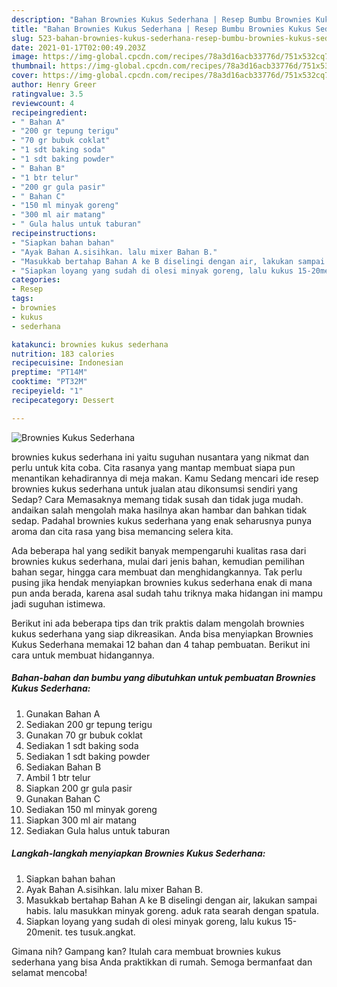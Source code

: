 ```yaml
---
description: "Bahan Brownies Kukus Sederhana | Resep Bumbu Brownies Kukus Sederhana Yang Enak dan Simpel"
title: "Bahan Brownies Kukus Sederhana | Resep Bumbu Brownies Kukus Sederhana Yang Enak dan Simpel"
slug: 523-bahan-brownies-kukus-sederhana-resep-bumbu-brownies-kukus-sederhana-yang-enak-dan-simpel
date: 2021-01-17T02:00:49.203Z
image: https://img-global.cpcdn.com/recipes/78a3d16acb33776d/751x532cq70/brownies-kukus-sederhana-foto-resep-utama.jpg
thumbnail: https://img-global.cpcdn.com/recipes/78a3d16acb33776d/751x532cq70/brownies-kukus-sederhana-foto-resep-utama.jpg
cover: https://img-global.cpcdn.com/recipes/78a3d16acb33776d/751x532cq70/brownies-kukus-sederhana-foto-resep-utama.jpg
author: Henry Greer
ratingvalue: 3.5
reviewcount: 4
recipeingredient:
- " Bahan A"
- "200 gr tepung terigu"
- "70 gr bubuk coklat"
- "1 sdt baking soda"
- "1 sdt baking powder"
- " Bahan B"
- "1 btr telur"
- "200 gr gula pasir"
- " Bahan C"
- "150 ml minyak goreng"
- "300 ml air matang"
- " Gula halus untuk taburan"
recipeinstructions:
- "Siapkan bahan bahan"
- "Ayak Bahan A.sisihkan. lalu mixer Bahan B."
- "Masukkab bertahap Bahan A ke B diselingi dengan air, lakukan sampai habis. lalu masukkan minyak goreng. aduk rata searah dengan spatula."
- "Siapkan loyang yang sudah di olesi minyak goreng, lalu kukus 15-20menit. tes tusuk.angkat."
categories:
- Resep
tags:
- brownies
- kukus
- sederhana

katakunci: brownies kukus sederhana 
nutrition: 183 calories
recipecuisine: Indonesian
preptime: "PT14M"
cooktime: "PT32M"
recipeyield: "1"
recipecategory: Dessert

---
```



![Brownies Kukus Sederhana](https://img-global.cpcdn.com/recipes/78a3d16acb33776d/751x532cq70/brownies-kukus-sederhana-foto-resep-utama.jpg)


brownies kukus sederhana ini yaitu suguhan nusantara yang nikmat dan perlu untuk kita coba. Cita rasanya yang mantap membuat siapa pun menantikan kehadirannya di meja makan.
Kamu Sedang mencari ide resep brownies kukus sederhana untuk jualan atau dikonsumsi sendiri yang Sedap? Cara Memasaknya memang tidak susah dan tidak juga mudah. andaikan salah mengolah maka hasilnya akan hambar dan bahkan tidak sedap. Padahal brownies kukus sederhana yang enak seharusnya punya aroma dan cita rasa yang bisa memancing selera kita.

Ada beberapa hal yang sedikit banyak mempengaruhi kualitas rasa dari brownies kukus sederhana, mulai dari jenis bahan, kemudian pemilihan bahan segar, hingga cara membuat dan menghidangkannya. Tak perlu pusing jika hendak menyiapkan brownies kukus sederhana enak di mana pun anda berada, karena asal sudah tahu triknya maka hidangan ini mampu jadi suguhan istimewa.




Berikut ini ada beberapa tips dan trik praktis dalam mengolah brownies kukus sederhana yang siap dikreasikan. Anda bisa menyiapkan Brownies Kukus Sederhana memakai 12 bahan dan 4 tahap pembuatan. Berikut ini cara untuk membuat hidangannya.

<!--inarticleads1-->

##### Bahan-bahan dan bumbu yang dibutuhkan untuk pembuatan Brownies Kukus Sederhana:

1. Gunakan  Bahan A
1. Sediakan 200 gr tepung terigu
1. Gunakan 70 gr bubuk coklat
1. Sediakan 1 sdt baking soda
1. Sediakan 1 sdt baking powder
1. Sediakan  Bahan B
1. Ambil 1 btr telur
1. Siapkan 200 gr gula pasir
1. Gunakan  Bahan C
1. Sediakan 150 ml minyak goreng
1. Siapkan 300 ml air matang
1. Sediakan  Gula halus untuk taburan




<!--inarticleads2-->

##### Langkah-langkah menyiapkan Brownies Kukus Sederhana:

1. Siapkan bahan bahan
1. Ayak Bahan A.sisihkan. lalu mixer Bahan B.
1. Masukkab bertahap Bahan A ke B diselingi dengan air, lakukan sampai habis. lalu masukkan minyak goreng. aduk rata searah dengan spatula.
1. Siapkan loyang yang sudah di olesi minyak goreng, lalu kukus 15-20menit. tes tusuk.angkat.




Gimana nih? Gampang kan? Itulah cara membuat brownies kukus sederhana yang bisa Anda praktikkan di rumah. Semoga bermanfaat dan selamat mencoba!
